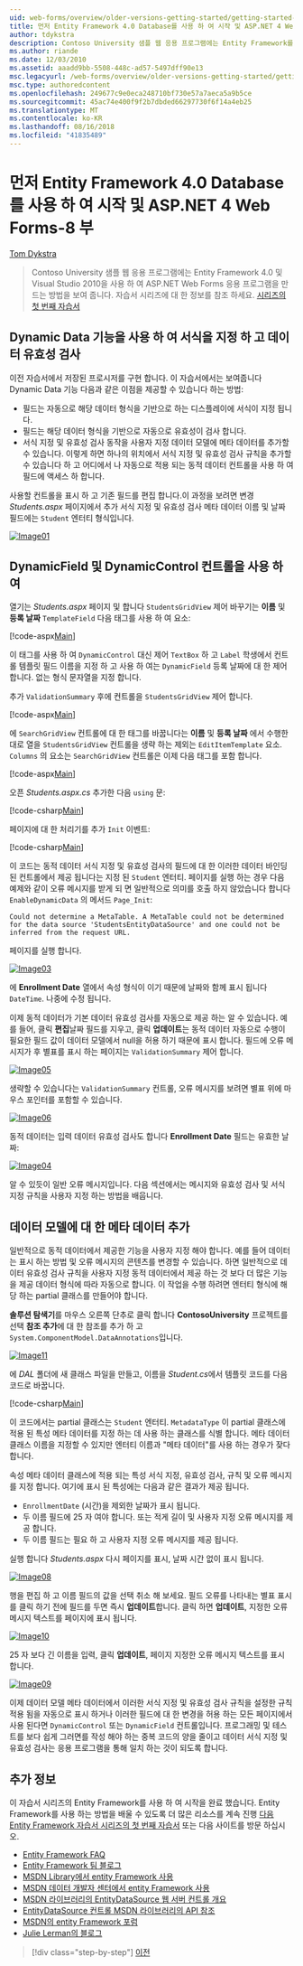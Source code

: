 ```yaml
---
uid: web-forms/overview/older-versions-getting-started/getting-started-with-ef/the-entity-framework-and-aspnet-getting-started-part-8
title: 먼저 Entity Framework 4.0 Database를 사용 하 여 시작 및 ASP.NET 4 Web Forms-8 부 | Microsoft Docs
author: tdykstra
description: Contoso University 샘플 웹 응용 프로그램에는 Entity Framework를 사용 하 여 ASP.NET Web Forms 응용 프로그램을 만드는 방법을 보여 줍니다. 샘플 응용 프로그램은...
ms.author: riande
ms.date: 12/03/2010
ms.assetid: aaadd9bb-5508-448c-ad57-5497dff90e13
msc.legacyurl: /web-forms/overview/older-versions-getting-started/getting-started-with-ef/the-entity-framework-and-aspnet-getting-started-part-8
msc.type: authoredcontent
ms.openlocfilehash: 249677c9e0eca248710bf730e57a7aeca5a9b5ce
ms.sourcegitcommit: 45ac74e400f9f2b7dbded66297730f6f14a4eb25
ms.translationtype: MT
ms.contentlocale: ko-KR
ms.lasthandoff: 08/16/2018
ms.locfileid: "41835489"
---
```

<a name="getting-started-with-entity-framework-40-database-first-and-aspnet-4-web-forms---part-8"></a>먼저 Entity Framework 4.0 Database를 사용 하 여 시작 및 ASP.NET 4 Web Forms-8 부
====================
[Tom Dykstra](https://github.com/tdykstra)

> Contoso University 샘플 웹 응용 프로그램에는 Entity Framework 4.0 및 Visual Studio 2010을 사용 하 여 ASP.NET Web Forms 응용 프로그램을 만드는 방법을 보여 줍니다. 자습서 시리즈에 대 한 정보를 참조 하세요. [시리즈의 첫 번째 자습서](the-entity-framework-and-aspnet-getting-started-part-1.md)


## <a name="using-dynamic-data-functionality-to-format-and-validate-data"></a>Dynamic Data 기능을 사용 하 여 서식을 지정 하 고 데이터 유효성 검사

이전 자습서에서 저장된 프로시저를 구현 합니다. 이 자습서에서는 보여줍니다 Dynamic Data 기능 다음과 같은 이점을 제공할 수 있습니다 하는 방법:

- 필드는 자동으로 해당 데이터 형식을 기반으로 하는 디스플레이에 서식이 지정 됩니다.
- 필드는 해당 데이터 형식을 기반으로 자동으로 유효성이 검사 합니다.
- 서식 지정 및 유효성 검사 동작을 사용자 지정 데이터 모델에 메타 데이터를 추가할 수 있습니다. 이렇게 하면 하나의 위치에서 서식 지정 및 유효성 검사 규칙을 추가할 수 있습니다 하 고 어디에서 나 자동으로 적용 되는 동적 데이터 컨트롤을 사용 하 여 필드에 액세스 하 합니다.

사용할 컨트롤을 표시 하 고 기존 필드를 편집 합니다.이 과정을 보려면 변경 *Students.aspx* 페이지에서 추가 서식 지정 및 유효성 검사 메타 데이터 이름 및 날짜 필드에는 `Student` 엔터티 형식입니다.

[![Image01](the-entity-framework-and-aspnet-getting-started-part-8/_static/image2.png)](the-entity-framework-and-aspnet-getting-started-part-8/_static/image1.png)

## <a name="using-dynamicfield-and-dynamiccontrol-controls"></a>DynamicField 및 DynamicControl 컨트롤을 사용 하 여

열기는 *Students.aspx* 페이지 및 합니다 `StudentsGridView` 제어 바꾸기는 **이름** 및 **등록 날짜** `TemplateField` 다음 태그를 사용 하 여 요소:

[!code-aspx[Main](the-entity-framework-and-aspnet-getting-started-part-8/samples/sample1.aspx)]

이 태그를 사용 하 여 `DynamicControl` 대신 제어 `TextBox` 하 고 `Label` 학생에서 컨트롤 템플릿 필드 이름을 지정 하 고 사용 하 여는 `DynamicField` 등록 날짜에 대 한 제어 합니다. 없는 형식 문자열을 지정 합니다.

추가 `ValidationSummary` 후에 컨트롤을 `StudentsGridView` 제어 합니다.

[!code-aspx[Main](the-entity-framework-and-aspnet-getting-started-part-8/samples/sample2.aspx)]

에 `SearchGridView` 컨트롤에 대 한 태그를 바꿉니다는 **이름** 및 **등록 날짜** 에서 수행한 대로 열을 `StudentsGridView` 컨트롤을 생략 하는 제외는 `EditItemTemplate` 요소. `Columns` 의 요소는 `SearchGridView` 컨트롤은 이제 다음 태그를 포함 합니다.

[!code-aspx[Main](the-entity-framework-and-aspnet-getting-started-part-8/samples/sample3.aspx)]

오픈 *Students.aspx.cs* 추가한 다음 `using` 문:

[!code-csharp[Main](the-entity-framework-and-aspnet-getting-started-part-8/samples/sample4.cs)]

페이지에 대 한 처리기를 추가 `Init` 이벤트:

[!code-csharp[Main](the-entity-framework-and-aspnet-getting-started-part-8/samples/sample5.cs)]

이 코드는 동적 데이터 서식 지정 및 유효성 검사의 필드에 대 한 이러한 데이터 바인딩된 컨트롤에서 제공 됩니다는 지정 된 `Student` 엔터티. 페이지를 실행 하는 경우 다음 예제와 같이 오류 메시지를 받게 되 면 일반적으로 의미를 호출 하지 않았습니다 합니다 `EnableDynamicData` 의 메서드 `Page_Init`:

`Could not determine a MetaTable. A MetaTable could not be determined for the data source 'StudentsEntityDataSource' and one could not be inferred from the request URL.`

페이지를 실행 합니다.

[![Image03](the-entity-framework-and-aspnet-getting-started-part-8/_static/image4.png)](the-entity-framework-and-aspnet-getting-started-part-8/_static/image3.png)

에 **Enrollment Date** 열에서 속성 형식이 이기 때문에 날짜와 함께 표시 됩니다 `DateTime`. 나중에 수정 됩니다.

이제 동적 데이터가 기본 데이터 유효성 검사를 자동으로 제공 하는 알 수 있습니다. 예를 들어, 클릭 **편집**날짜 필드를 지우고, 클릭 **업데이트**는 동적 데이터 자동으로 수행이 필요한 필드 값이 데이터 모델에서 null을 허용 하기 때문에 표시 합니다. 필드에 오류 메시지가 후 별표를 표시 하는 페이지는 `ValidationSummary` 제어 합니다.

[![Image05](the-entity-framework-and-aspnet-getting-started-part-8/_static/image6.png)](the-entity-framework-and-aspnet-getting-started-part-8/_static/image5.png)

생략할 수 있습니다는 `ValidationSummary` 컨트롤, 오류 메시지를 보려면 별표 위에 마우스 포인터를 포함할 수 있습니다.

[![Image06](the-entity-framework-and-aspnet-getting-started-part-8/_static/image8.png)](the-entity-framework-and-aspnet-getting-started-part-8/_static/image7.png)

동적 데이터는 입력 데이터 유효성 검사도 합니다 **Enrollment Date** 필드는 유효한 날짜:

[![Image04](the-entity-framework-and-aspnet-getting-started-part-8/_static/image10.png)](the-entity-framework-and-aspnet-getting-started-part-8/_static/image9.png)

알 수 있듯이 일반 오류 메시지입니다. 다음 섹션에서는 메시지와 유효성 검사 및 서식 지정 규칙을 사용자 지정 하는 방법을 배웁니다.

## <a name="adding-metadata-to-the-data-model"></a>데이터 모델에 대 한 메타 데이터 추가

일반적으로 동적 데이터에서 제공한 기능을 사용자 지정 해야 합니다. 예를 들어 데이터는 표시 하는 방법 및 오류 메시지의 콘텐츠를 변경할 수 있습니다. 하면 일반적으로 데이터 유효성 검사 규칙을 사용자 지정 동적 데이터에서 제공 하는 것 보다 더 많은 기능을 제공 데이터 형식에 따라 자동으로 합니다. 이 작업을 수행 하려면 엔터티 형식에 해당 하는 partial 클래스를 만들어야 합니다.

**솔루션 탐색기**를 마우스 오른쪽 단추로 클릭 합니다 **ContosoUniversity** 프로젝트를 선택 **참조 추가**에 대 한 참조를 추가 하 고 `System.ComponentModel.DataAnnotations`입니다.

[![Image11](the-entity-framework-and-aspnet-getting-started-part-8/_static/image12.png)](the-entity-framework-and-aspnet-getting-started-part-8/_static/image11.png)

에 *DAL* 폴더에 새 클래스 파일을 만들고, 이름을 *Student.cs*에서 템플릿 코드를 다음 코드로 바꿉니다.

[!code-csharp[Main](the-entity-framework-and-aspnet-getting-started-part-8/samples/sample6.cs)]

이 코드에서는 partial 클래스는 `Student` 엔터티. `MetadataType` 이 partial 클래스에 적용 된 특성 메타 데이터를 지정 하는 데 사용 하는 클래스를 식별 합니다. 메타 데이터 클래스 이름을 지정할 수 있지만 엔터티 이름과 "메타 데이터"를 사용 하는 경우가 잦다 합니다.

속성 메타 데이터 클래스에 적용 되는 특성 서식 지정, 유효성 검사, 규칙 및 오류 메시지를 지정 합니다. 여기에 표시 된 특성에는 다음과 같은 결과가 제공 됩니다.

- `EnrollmentDate` (시간)을 제외한 날짜가 표시 됩니다.
- 두 이름 필드에 25 자 여야 합니다. 또는 적게 길이 및 사용자 지정 오류 메시지를 제공 합니다.
- 두 이름 필드는 필요 하 고 사용자 지정 오류 메시지를 제공 됩니다.

실행 합니다 *Students.aspx* 다시 페이지를 표시, 날짜 시간 없이 표시 됩니다.

[![Image08](the-entity-framework-and-aspnet-getting-started-part-8/_static/image14.png)](the-entity-framework-and-aspnet-getting-started-part-8/_static/image13.png)

행을 편집 하 고 이름 필드의 값을 선택 취소 해 보세요. 필드 오류를 나타내는 별표 표시를 클릭 하기 전에 필드를 두면 즉시 **업데이트**합니다. 클릭 하면 **업데이트**, 지정한 오류 메시지 텍스트를 페이지에 표시 됩니다.

[![Image10](the-entity-framework-and-aspnet-getting-started-part-8/_static/image16.png)](the-entity-framework-and-aspnet-getting-started-part-8/_static/image15.png)

25 자 보다 긴 이름을 입력, 클릭 **업데이트**, 페이지 지정한 오류 메시지 텍스트를 표시 합니다.

[![Image09](the-entity-framework-and-aspnet-getting-started-part-8/_static/image18.png)](the-entity-framework-and-aspnet-getting-started-part-8/_static/image17.png)

이제 데이터 모델 메타 데이터에서 이러한 서식 지정 및 유효성 검사 규칙을 설정한 규칙 적용 됨을 자동으로 표시 하거나 이러한 필드에 대 한 변경을 허용 하는 모든 페이지에서 사용 된다면 `DynamicControl` 또는 `DynamicField` 컨트롤입니다. 프로그래밍 및 테스트를 보다 쉽게 그러면를 작성 해야 하는 중복 코드의 양을 줄이고 데이터 서식 지정 및 유효성 검사는 응용 프로그램을 통해 일치 하는 것이 되도록 합니다.

## <a name="more-information"></a>추가 정보

이 자습서 시리즈의 Entity Framework를 사용 하 여 시작을 완료 했습니다. Entity Framework를 사용 하는 방법을 배울 수 있도록 더 많은 리소스를 계속 진행 [다음 Entity Framework 자습서 시리즈의 첫 번째 자습서](../continuing-with-ef/using-the-entity-framework-and-the-objectdatasource-control-part-1-getting-started.md) 또는 다음 사이트를 방문 하십시오.

- [Entity Framework FAQ](http://www.ef-faq.org/introduction.html)
- [Entity Framework 팀 블로그](https://blogs.msdn.com/b/adonet/)
- [MSDN Library에서 entity Framework 사용](https://msdn.microsoft.com/library/bb399572.aspx)
- [MSDN 데이터 개발자 센터에서 entity Framework 사용](https://msdn.microsoft.com/data/ef.aspx)
- [MSDN 라이브러리의 EntityDataSource 웹 서버 컨트롤 개요](https://msdn.microsoft.com/library/cc488502.aspx)
- [EntityDataSource 컨트롤 MSDN 라이브러리의 API 참조](https://msdn.microsoft.com/library/system.web.ui.webcontrols.entitydatasource.aspx)
- [MSDN의 entity Framework 포럼](https://social.msdn.microsoft.com/forums/adodotnetentityframework/)
- [Julie Lerman의 블로그](http://thedatafarm.com/blog/)

> [!div class="step-by-step"]
> [이전](the-entity-framework-and-aspnet-getting-started-part-7.md)
